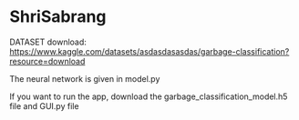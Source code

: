 # ShriSabrang
DATASET download: https://www.kaggle.com/datasets/asdasdasasdas/garbage-classification?resource=download

The neural network is given in model.py

If you want to run the app, download the garbage_classification_model.h5 file and GUI.py file
